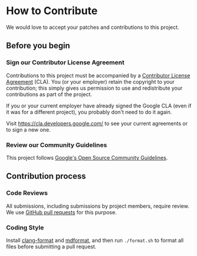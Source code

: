 # How to Contribute

We would love to accept your patches and contributions to this project.

## Before you begin

### Sign our Contributor License Agreement

Contributions to this project must be accompanied by a
[Contributor License Agreement](https://cla.developers.google.com/about) (CLA).
You (or your employer) retain the copyright to your contribution; this simply
gives us permission to use and redistribute your contributions as part of the
project.

If you or your current employer have already signed the Google CLA (even if it
was for a different project), you probably don't need to do it again.

Visit <https://cla.developers.google.com/> to see your current agreements or to
sign a new one.

### Review our Community Guidelines

This project follows
[Google's Open Source Community Guidelines](https://opensource.google/conduct/).

## Contribution process

### Code Reviews

All submissions, including submissions by project members, require review. We
use [GitHub pull requests](https://docs.github.com/articles/about-pull-requests)
for this purpose.

### Coding Style

Install [clang-format](https://clang.llvm.org/docs/ClangFormat.html) and
[mdformat](https://mdformat.readthedocs.io/en/stable/), and then run
`./format.sh` to format all files before submitting a pull request.
